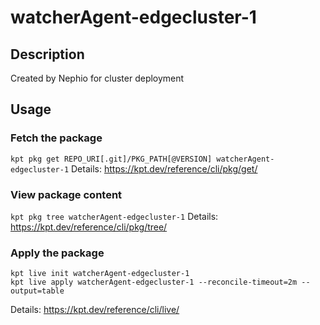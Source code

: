 # watcherAgent-edgecluster-1

## Description
Created by Nephio for cluster deployment

## Usage

### Fetch the package
`kpt pkg get REPO_URI[.git]/PKG_PATH[@VERSION] watcherAgent-edgecluster-1`
Details: https://kpt.dev/reference/cli/pkg/get/

### View package content
`kpt pkg tree watcherAgent-edgecluster-1`
Details: https://kpt.dev/reference/cli/pkg/tree/

### Apply the package
```
kpt live init watcherAgent-edgecluster-1
kpt live apply watcherAgent-edgecluster-1 --reconcile-timeout=2m --output=table
```
Details: https://kpt.dev/reference/cli/live/
